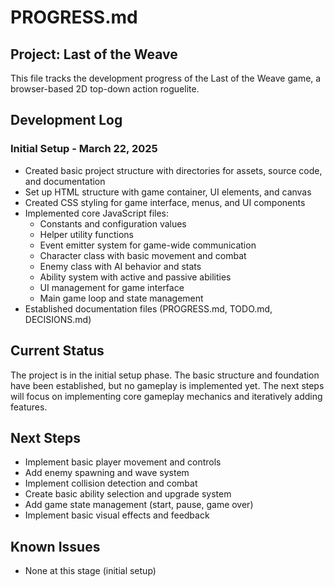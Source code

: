 # PROGRESS.md

## Project: Last of the Weave

This file tracks the development progress of the Last of the Weave game, a browser-based 2D top-down action roguelite.

## Development Log

### Initial Setup - March 22, 2025

- Created basic project structure with directories for assets, source code, and documentation
- Set up HTML structure with game container, UI elements, and canvas
- Created CSS styling for game interface, menus, and UI components
- Implemented core JavaScript files:
  - Constants and configuration values
  - Helper utility functions
  - Event emitter system for game-wide communication
  - Character class with basic movement and combat
  - Enemy class with AI behavior and stats
  - Ability system with active and passive abilities
  - UI management for game interface
  - Main game loop and state management
- Established documentation files (PROGRESS.md, TODO.md, DECISIONS.md)

## Current Status

The project is in the initial setup phase. The basic structure and foundation have been established, but no gameplay is implemented yet. The next steps will focus on implementing core gameplay mechanics and iteratively adding features.

## Next Steps

- Implement basic player movement and controls
- Add enemy spawning and wave system
- Implement collision detection and combat
- Create basic ability selection and upgrade system
- Add game state management (start, pause, game over)
- Implement basic visual effects and feedback

## Known Issues

- None at this stage (initial setup)
